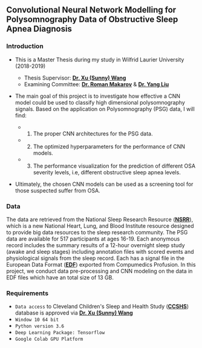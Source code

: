 ## Convolutional Neural Network Modelling for Polysomnography Data of Obstructive Sleep Apnea Diagnosis



### Introduction
- This is a Master Thesis during my study in Wilfrid Laurier University (2018-2019)
  * Thesis Supervisor: [**Dr. Xu (Sunny) Wang**](https://www.wlu.ca/academics/faculties/faculty-of-science/faculty-profiles/xu-sunny-wang/index.html?ref=faculty-profiles%2Fscience%2Fxu-sunny-wang.html)
  * Examining Committee: [**Dr. Roman Makarov**](https://www.wlu.ca/academics/faculties/faculty-of-science/faculty-profiles/roman-makarov/index.html) &
  [**Dr. Yang Liu**](https://online.wlu.ca/faculty/yang-liu)

- The main goal of this project is to investigate how effective a CNN model could be used to classify high dimensional polysomnography signals. Based on the application on Polysomnography (PSG) data, I will find:

    * 1. The proper CNN architectures for the PSG data.
    * 2. The optimized hyperparameters for the performance of CNN models.
    * 3. The performance visualization for the prediction of different OSA severity levels, i.e, different obstructive sleep apnea levels.

- Ultimately, the chosen CNN models can be used as a screening tool for those suspected suffer from OSA.

### Data
The data are retrieved from the National Sleep Research Resource ([**NSRR**](https://sleepdata.org/)), which is a new National Heart, Lung, and Blood Institute resource designed to provide big data resources to the sleep research community. The PSG data are available for 517 participants at ages 16-19. Each anonymous record includes the summary results of a 12-hour overnight sleep study (awake and sleep stages) including annotation files with scored events and physiological signals from the sleep record. Each has a signal file in the European Data Format ([**EDF**](https://en.wikipedia.org/wiki/European_Data_Format)) exported from Compumedics Profusion. In this project, we conduct data pre-processing and CNN modeling on the data in EDF files which have an total size of 13 GB.



### Requirements
- `Data access` to Cleveland Children's Sleep and Health Study ([**CCSHS**](https://sleepdata.org/datasets/ccshs)) database is approved via [**Dr. Xu (Sunny) Wang**](https://www.wlu.ca/academics/faculties/faculty-of-science/faculty-profiles/xu-sunny-wang/index.html?ref=faculty-profiles%2Fscience%2Fxu-sunny-wang.html)
- `Window 10 64 bit`
- `Python version 3.6`
- `Deep Learning Package: Tensorflow`
- `Google Colab GPU Platform`
